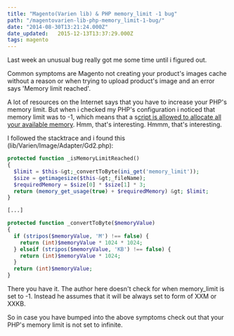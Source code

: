 ```yaml
---
title: "Magento(Varien lib) & PHP memory_limit -1 bug"
path: "/magentovarien-lib-php-memory_limit-1-bug/"
date: "2014-08-30T13:21:24.000Z"
date_updated:   2015-12-13T13:37:29.000Z
tags: magento
---
```


Last week an unusual bug really got me some time until i figured out.

Common symptoms are Magento not creating your product's images cache without a reason or when trying to upload product's image and an error says 'Memory limit reached'.

A lot of resources on the Internet says that you have to increase your PHP's memory limit. But when i checked my PHP's configuration i noticed that memory limit was to -1, which means that a s<a title="PHP Docs : Memory Limit" href="http://php.net/manual/en/ini.core.php#ini.memory-limit" target="_blank">cript is allowed to allocate all your available memory</a>. Hmm, that's interesting. Hmmm, that's interesting.

I followed the stacktrace and i found this (lib/Varien/Image/Adapter/Gd2.php):


```php
protected function _isMemoryLimitReached()
{
  $limit = $this-&gt;_convertToByte(ini_get('memory_limit'));
  $size = getimagesize($this-&gt;_fileName);
  $requiredMemory = $size[0] * $size[1] * 3;
  return (memory_get_usage(true) + $requiredMemory) &gt; $limit;
}

[...]

protected function _convertToByte($memoryValue)
{
  if (stripos($memoryValue, 'M') !== false) {
    return (int)$memoryValue * 1024 * 1024;
  } elseif (stripos($memoryValue, 'KB') !== false) {
    return (int)$memoryValue * 1024;
  }
  return (int)$memoryValue;
}
```


There you have it. The author here doesn't check for when memory_limit is set to -1. Instead he assumes that it will be always set to form of XXM or XXKB.

So in case you have bumped into the above symptoms check out that your PHP's memory limit is not set to infinite.


